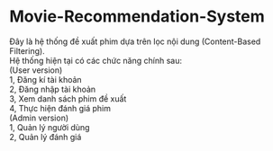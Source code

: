 # Movie-Recommendation-System  
Đây là hệ thống đề xuất phim dựa trên lọc nội dung (Content-Based Filtering).   
Hệ thống hiện tại có các chức năng chính sau:  
(User version)  
1, Đăng kí tài khoản  
2, Đăng nhập tài khoản  
3, Xem danh sách phim đề xuất  
4, Thực hiện đánh giá phim  
(Admin version)  
1, Quản lý người dùng  
2, Quản lý đánh giá  
